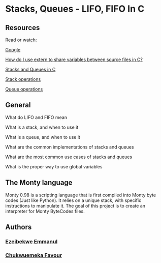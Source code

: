 # Stacks, Queues - LIFO, FIFO In C

## Resources
Read or watch:

[Google](https://intranet.alxswe.com/rltoken/tn1X658KGumYYq_szFJI5w)

[How do I use extern to share variables between source files in C?](https://intranet.alxswe.com/rltoken/0KVWTdE8xXy__jUfBfakCw)

[Stacks and Queues in C](https://intranet.alxswe.com/rltoken/udmomL4F4mF630D2Z-ltqg)

[Stack operations](https://intranet.alxswe.com/rltoken/fj_-SJXW-pWxgAnstsARoQ)

[Queue operations](https://intranet.alxswe.com/rltoken/6Y_GVoIH_rV45xd7w0a9FA)

## General
What do LIFO and FIFO mean

What is a stack, and when to use it

What is a queue, and when to use it

What are the common implementations of stacks and queues

What are the most common use cases of stacks and queues

What is the proper way to use global variables

## The Monty language
Monty 0.98 is a scripting language that is first compiled into Monty byte codes (Just like Python). It relies on a unique stack, with specific instructions to manipulate it. The goal of this project is to create an interpreter for Monty ByteCodes files.

## Authors
### [Ezeibekwe Emmanul](https://github.com/EzeibekweEmma)
### [Chukwuemeka Favour](https://github.com/Johnfavour)
